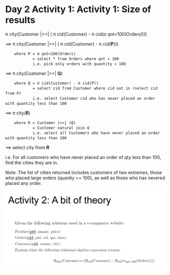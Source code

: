 # Day 2 Activity 1: Activity 1: Size of results


π city(Customer |><| ( π cid(Customer) - π cid(σ qnt<100(Orders))))

	
==> π city(Customer |><| ( π cid(Customer) - π cid(**P**)))

        where P = σ qnt<100(Orders) 
                = select * from Orders where qnt < 100
                i.e. pick only orders with quantity < 100

==> π city(Customer |><| **Q**)

        where Q = π cid(Customer) - π cid(P)) 
                = select cid from Customer where cid not in (select cid from P)
                i.e. select Customer cid who has never placed an order with quantity less than 100

==> π city(**R**)

        where R = Customer |><| (Q)
                = Customer natural join Q
                i.e. select all Customers who have never placed an order with quantity less than 100

==> select city from **R**

i.e. For all customers who have never placed an order of qty less than 100, find the cities they are in.

Note: The list of cities returned includes customers of two extremes, those who placed large orders (quantiy >= 100), as well
as those who has nevered placed any order.


<img src="./slide.png" />
